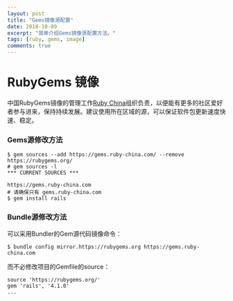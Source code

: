 ```yaml
---
layout: post
title: "Gems镜像源配置"
date: 2018-10-09
excerpt: "简单介绍Gems镜像源配置方法。"
tags: [ruby, gems, image]
comments: true
---
```


# RubyGems 镜像

中国RubyGems镜像的管理工作[Ruby China](https://gems.ruby-china.com/)组织负责，以便能有更多的社区爱好者参与进来，保持持续发展。建议使用所在区域的源，可以保证软件包更新速度快速、稳定。

### Gems源修改方法

```shell
$ gem sources --add https://gems.ruby-china.com/ --remove https://rubygems.org/
# gem sources -l
*** CURRENT SOURCES ***

https://gems.ruby-china.com
# 请确保只有 gems.ruby-china.com
$ gem install rails
```

###  Bundle源修改方法

可以采用Bundler的Gem源代码镜像命令：

```shell
$ bundle config mirror.https://rubygems.org https://gems.ruby-china.com
```

而不必修改项目的Gemfile的source：

```
source 'https://rubygems.org/'
gem 'rails', '4.1.0'
...
```
